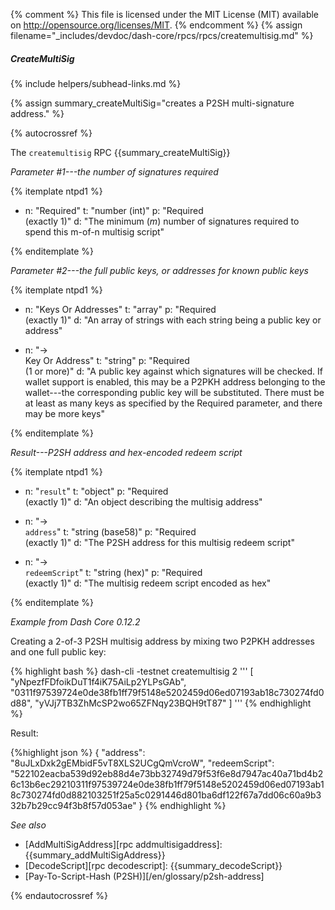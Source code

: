 {% comment %}
This file is licensed under the MIT License (MIT) available on
http://opensource.org/licenses/MIT.
{% endcomment %}
{% assign filename="_includes/devdoc/dash-core/rpcs/rpcs/createmultisig.md" %}

##### CreateMultiSig
{% include helpers/subhead-links.md %}

{% assign summary_createMultiSig="creates a P2SH multi-signature address." %}

{% autocrossref %}

The `createmultisig` RPC {{summary_createMultiSig}}

*Parameter #1---the number of signatures required*

{% itemplate ntpd1 %}
- n: "Required"
  t: "number (int)"
  p: "Required<br>(exactly 1)"
  d: "The minimum (*m*) number of signatures required to spend this m-of-n multisig script"

{% enditemplate %}

*Parameter #2---the full public keys, or addresses for known public keys*

{% itemplate ntpd1 %}
- n: "Keys Or Addresses"
  t: "array"
  p: "Required<br>(exactly 1)"
  d: "An array of strings with each string being a public key or address"

- n: "→<br>Key Or Address"
  t: "string"
  p: "Required<br>(1 or more)"
  d: "A public key against which signatures will be checked.  If wallet support is enabled, this may be a P2PKH address belonging to the wallet---the corresponding public key will be substituted.  There must be at least as many keys as specified by the Required parameter, and there may be more keys"

{% enditemplate %}

*Result---P2SH address and hex-encoded redeem script*

{% itemplate ntpd1 %}
- n: "`result`"
  t: "object"
  p: "Required<br>(exactly 1)"
  d: "An object describing the multisig address"

- n: "→<br>`address`"
  t: "string (base58)"
  p: "Required<br>(exactly 1)"
  d: "The P2SH address for this multisig redeem script"

- n: "→<br>`redeemScript`"
  t: "string (hex)"
  p: "Required<br>(exactly 1)"
  d: "The multisig redeem script encoded as hex"

{% enditemplate %}

*Example from Dash Core 0.12.2*

Creating a 2-of-3 P2SH multisig address by mixing two P2PKH addresses and
one full public key:

{% highlight bash %}
dash-cli -testnet createmultisig 2 '''
  [
    "yNpezfFDfoikDuT1f4iK75AiLp2YLPsGAb",
    "0311f97539724e0de38fb1ff79f5148e5202459d06ed07193ab18c730274fd0d88",
    "yVJj7TB3ZhMcSP2wo65ZFNqy23BQH9tT87"
  ]
'''
{% endhighlight %}

Result:

{%highlight json %}
{
  "address": "8uJLxDxk2gEMbidF5vT8XLS2UCgQmVcroW",
  "redeemScript": "522102eacba539d92eb88d4e73bb32749d79f53f6e8d7947ac40a71bd4b26c13b6ec29210311f97539724e0de38fb1ff79f5148e5202459d06ed07193ab18c730274fd0d882103251f25a5c0291446d801ba6df122f67a7dd06c60a9b332b7b29cc94f3b8f57d053ae"
}
{% endhighlight %}

*See also*

* [AddMultiSigAddress][rpc addmultisigaddress]: {{summary_addMultiSigAddress}}
* [DecodeScript][rpc decodescript]: {{summary_decodeScript}}
* [Pay-To-Script-Hash (P2SH)][/en/glossary/p2sh-address]

{% endautocrossref %}
